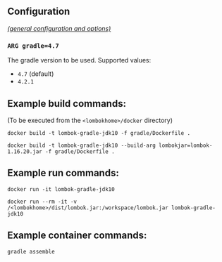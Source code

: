 ## Configuration

[_(general configuration and options)_](../readme.md)

### `ARG gradle=4.7`

The gradle version to be used. Supported values:

- `4.7` (default)
- `4.2.1`

## Example build commands:

(To be executed from the `<lombokhome>/docker` directory)

```
docker build -t lombok-gradle-jdk10 -f gradle/Dockerfile .

docker build -t lombok-gradle-jdk10 --build-arg lombokjar=lombok-1.16.20.jar -f gradle/Dockerfile .
```

## Example run commands:

```
docker run -it lombok-gradle-jdk10

docker run --rm -it -v /<lombokhome>/dist/lombok.jar:/workspace/lombok.jar lombok-gradle-jdk10
```

## Example container commands:

```
gradle assemble
```
